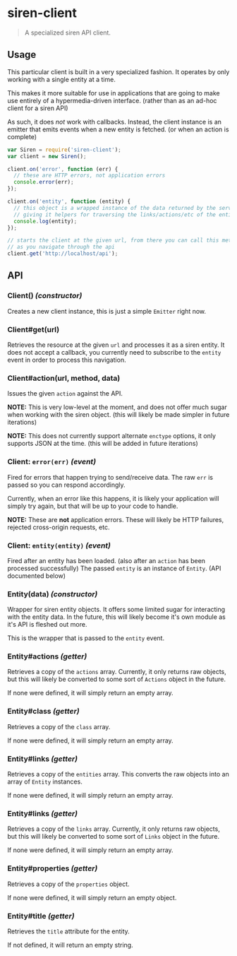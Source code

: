 # siren-client

> A specialized siren API client.

## Usage

This particular client is built in a very specialized fashion. It operates
by only working with a single entity at a time.

This makes it more suitable for use in applications that are going to make
use entirely of a hypermedia-driven interface. (rather than as an ad-hoc
client for a siren API)

As such, it does _not_ work with callbacks. Instead, the client instance is
an emitter that emits events when a new entity is fetched. (or when an action
is complete)

```js
var Siren = require('siren-client');
var client = new Siren();

client.on('error', function (err) {
  // these are HTTP errors, not application errors
  console.error(err);
});

client.on('entity', function (entity) {
  // this object is a wrapped instance of the data returned by the server,
  // giving it helpers for traversing the links/actions/etc of the entity
  console.log(entity);
});

// starts the client at the given url, from there you can call this method
// as you navigate through the api
client.get('http://localhost/api');
```

## API

### Client() *(constructor)*

Creates a new client instance, this is just a simple `Emitter` right now.

### Client#get(url)

Retrieves the resource at the given `url` and processes it as a siren entity.
It does not accept a callback, you currently need to subscribe to the `entity`
event in order to process this navigation.

### Client#action(url, method, data)

Issues the given `action` against the API.

**NOTE:** This is very low-level at the moment, and does not offer much sugar
when working with the siren object. (this will likely be made simpler in future
iterations)

**NOTE:** This does not currently support alternate `enctype` options, it only
supports JSON at the time. (this will be added in future iterations)

### Client: `error(err)` *(event)*

Fired for errors that happen trying to send/receive data. The raw `err` is passed
so you can respond accordingly.

Currently, when an error like this happens, it is likely your application will
simply try again, but that will be up to your code to handle.

**NOTE:** These are **not** application errors. These will likely be HTTP failures,
rejected cross-origin requests, etc.

### Client: `entity(entity)` *(event)*

Fired after an entity has been loaded. (also after an `action` has been processed
successfully) The passed `entity` is an instance of `Entity`. (API documented below)

### Entity(data) *(constructor)*

Wrapper for siren entity objects. It offers some limited sugar for interacting
with the entity data. In the future, this will likely become it's own module as
it's API is fleshed out more.

This is the wrapper that is passed to the `entity` event.

### Entity#actions *(getter)*

Retrieves a copy of the `actions` array. Currently, it only returns raw objects, but
this will likely be converted to some sort of `Actions` object in the future.

If none were defined, it will simply return an empty array.

### Entity#class *(getter)*

Retrieves a copy of the `class` array.

If none were defined, it will simply return an empty array.

### Entity#links *(getter)*

Retrieves a copy of the `entities` array. This converts the raw objects into an array
of `Entity` instances.

If none were defined, it will simply return an empty array.

### Entity#links *(getter)*

Retrieves a copy of the `links` array. Currently, it only returns raw objects, but
this will likely be converted to some sort of `Links` object in the future.

If none were defined, it will simply return an empty array.

### Entity#properties *(getter)*

Retrieves a copy of the `properties` object.

If none were defined, it will simply return an empty object.

### Entity#title *(getter)*

Retrieves the `title` attribute for the entity.

If not defined, it will return an empty string.
